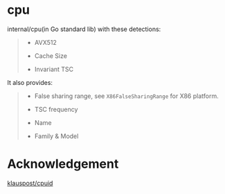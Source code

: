 # cpu
internal/cpu(in Go standard lib) with these detections:

>- AVX512
>
>- Cache Size
>
>- Invariant TSC
>

It also provides:

>- False sharing range, see `X86FalseSharingRange` for X86 platform.
>
>- TSC frequency
>
>- Name
>
>- Family & Model

# Acknowledgement

[klauspost/cpuid](https://github.com/klauspost/cpuid)
